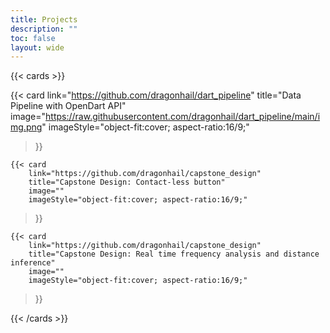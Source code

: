 ```yaml
---
title: Projects
description: ""
toc: false
layout: wide
---
```


{{< cards >}}

  {{< card
        link="https://github.com/dragonhail/dart_pipeline"
        title="Data Pipeline with OpenDart API"
        image="https://raw.githubusercontent.com/dragonhail/dart_pipeline/main/img.png"
        imageStyle="object-fit:cover; aspect-ratio:16/9;"
  >}}

    {{< card
        link="https://github.com/dragonhail/capstone_design"
        title="Capstone Design: Contact-less button"
        image=""
        imageStyle="object-fit:cover; aspect-ratio:16/9;"
  >}}

    {{< card
        link="https://github.com/dragonhail/capstone_design"
        title="Capstone Design: Real time frequency analysis and distance inference"
        image=""
        imageStyle="object-fit:cover; aspect-ratio:16/9;"
  >}}


{{< /cards >}}
